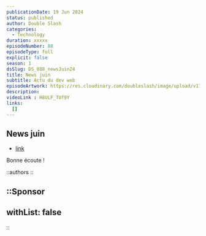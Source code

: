 ```yaml
---
publicationDate: 19 Jun 2024
status: published
author: Double Slash
categories:
  - Technology
duration: xxxxx
episodeNumber: 88
episodeType: full
explicit: false
season: 1
dsSlug: DS_088_newsJuin24
title: News juin
subtitle: Actu du dev web
episodeArtwork: https://res.cloudinary.com/doubleslash/image/upload/v1718790912/episode/ART_88_mok0yn.png
description: 
videoLink : H8ULF_TUf9Y
links:
  []
---
```

## News juin


- [link](http)

Bonne écoute !

::authors
::

::Sponsor
---
withList: false
---
::
